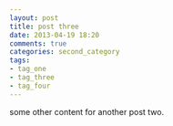```yaml
---
layout: post
title: post three
date: 2013-04-19 18:20
comments: true
categories: second_category
tags:
- tag_one
- tag_three
- tag_four
---
```


some other content for another post two.
